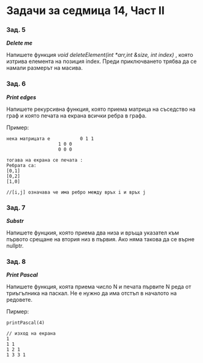 ﻿# Задачи за седмица 14, Част II

### Зад. 5

**_Delete me_**

Напишете функция _void deleteElement(int *arr,int &size, int index)_ , която изтрива елемента на позиция index. Преди приключването трябва да се намали размерът на масива.

### Зад. 6

**_Print edges_**

Напишете рекурсивна функция, която приема матрица на съседство на граф и която печата на екрана всички ребра в графа.

Пример:

					   
	нека матрицата е   		   0 1 1
					   1 0 0
					   0 0 0 

	тогава на екрана се печата :
	Ребрата са:
	[0,1]  
	[0,2]
	[1,0]

	//[i,j] означава че има ребро между връх i и връх j 

### Зад. 7

**_Substr_**

Напишете фунцкия, която приема два низа и връща указател към първото срещане на втория низ в първия. Ако няма такова да се върне nullptr.

### Зад. 8

**_Print Pascal_**

Напишете функция, коята приема число N и печата първите N реда от триъгълника на паскал. Не е нужно да има отстъп в началото на редовете.

Пирмер:

	printPascal(4) 

	// изход на екрана
	1
	1 1
	1 2 1
	1 3 3 1
